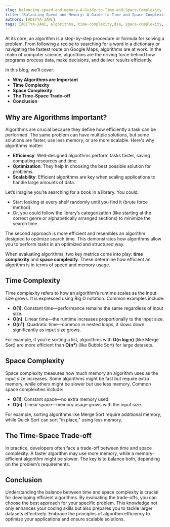 ```yaml
---
slug: balancing-speed-and-memory-A-Guide-to-Time-and-Space-Complexity
title: "Balancing Speed and Memory: A Guide to Time and Space Complexity"
authors: [ADITYA-JANI]
tags: [ADITYA-JANI, algorithms, time-complexity,dsa, space-complexity, big-o-notation, efficiency, optimization, coding, programming, computer-science, learning]
---
```

At its core, an algorithm is a step-by-step procedure or formula for solving a problem. From following a recipe to searching for a word in a dictionary or navigating the fastest route on Google Maps, algorithms are at work. In the realm of computer science, algorithms are the driving force behind how programs process data, make decisions, and deliver results efficiently.
<!-- truncate -->
In this blog, we’ll cover:

- **Why Algorithms are Important**
- **Time Complexity**
- **Space Complexity**
- **The Time-Space Trade-off**
- **Conclusion**

## Why are Algorithms Important?
Algorithms are crucial because they define how efficiently a task can be performed. The same problem can have multiple solutions, but some solutions are faster, use less memory, or are more scalable. Here's why algorithms matter:

- **Efficiency**: Well-designed algorithms perform tasks faster, saving computing resources and time.
- **Optimization**: They help in choosing the best possible solution for problems.
- **Scalability**: Efficient algorithms are key when scaling applications to handle large amounts of data.

Let’s imagine you’re searching for a book in a library. You could:

- Start looking at every shelf randomly until you find it (brute force method).
- Or, you could follow the library’s categorization (like starting at the correct genre or alphabetically arranged sections) to minimize the search time.

The second approach is more efficient and resembles an algorithm designed to optimize search time. This demonstrates how algorithms allow you to perform tasks in an optimized and structured way.

When evaluating algorithms, two key metrics come into play: **time complexity** and **space complexity**. These determine how efficient an algorithm is in terms of speed and memory usage.

## Time Complexity

Time complexity refers to how an algorithm’s runtime scales as the input size grows. It is expressed using Big O notation. Common examples include:

- **O(1)**: Constant time—performance remains the same regardless of input size.
- **O(n)**: Linear time—the runtime increases proportionally to the input size.
- **O(n²)**: Quadratic time—common in nested loops, it slows down significantly as input size grows.

For example, if you’re sorting a list, algorithms with **O(n log n)** (like Merge Sort) are more efficient than **O(n²)** (like Bubble Sort) for large datasets.

## Space Complexity

Space complexity measures how much memory an algorithm uses as the input size increases. Some algorithms might be fast but require extra memory, while others might be slower but use less memory. Common space complexities include:

- **O(1)**: Constant space—no extra memory used.
- **O(n)**: Linear space—memory usage grows with the input size.

For example, sorting algorithms like Merge Sort require additional memory, while Quick Sort can sort "in place," using less memory.

## The Time-Space Trade-off

In practice, developers often face a trade-off between time and space complexity. A faster algorithm may use more memory, while a memory-efficient algorithm might be slower. The key is to balance both, depending on the problem’s requirements.


## Conclusion

Understanding the balance between time and space complexity is crucial for developing efficient algorithms. By evaluating the trade-offs, you can choose the best approach for your specific problem. This knowledge not only enhances your coding skills but also prepares you to tackle larger datasets effectively. Embrace the principles of algorithm efficiency to optimize your applications and ensure scalable solutions.
